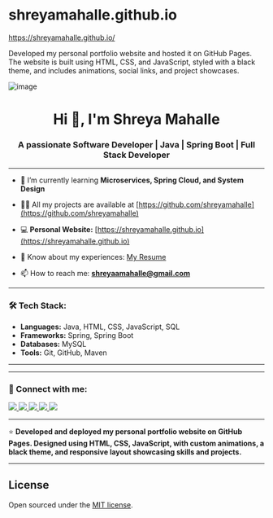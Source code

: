 # shreyamahalle.github.io

https://shreyamahalle.github.io/

Developed my personal portfolio website and hosted it on GitHub Pages. The website is built using HTML, CSS, and JavaScript, styled with a black theme, and includes animations, social links, and project showcases.

![image](https://github.com/user-attachments/assets/3f834b9e-c837-4f1d-90a3-7386db11eac5)

<h1 align="center">Hi 👋, I'm Shreya Mahalle</h1>
<h3 align="center">A passionate Software Developer | Java | Spring Boot | Full Stack Developer</h3>

---

- 🌱 I’m currently learning **Microservices, Spring Cloud, and System Design**

- 👨‍💻 All my projects are available at [https://github.com/shreyamahalle](https://github.com/shreyamahalle)

- 💻 **Personal Website:** [https://shreyamahalle.github.io](https://shreyamahalle.github.io)

- 📄 Know about my experiences: [My Resume](https://drive.google.com/file/d/1UTueDGJnSO87wNbUubMNP1L53JAokO6l/view?usp=drivesdk)

- 📫 How to reach me: **shreyaamahalle@gmail.com**

---

### 🛠️ Tech Stack:

- **Languages:** Java, HTML, CSS, JavaScript, SQL  
- **Frameworks:** Spring, Spring Boot  
- **Databases:** MySQL  
- **Tools:** Git, GitHub, Maven  

---

---

### 🔗 Connect with me:

<p align="left">
  <a href="https://github.com/shreyamahalle" target="_blank">
    <img src="https://img.shields.io/badge/GitHub-181717?style=for-the-badge&logo=github&logoColor=white" />
  </a>
  <a href="https://www.linkedin.com/in/shreya-mahalle-254657176/" target="_blank">
    <img src="https://img.shields.io/badge/LinkedIn-0A66C2?style=for-the-badge&logo=linkedin&logoColor=white" />
  </a>
  <a href="https://x.com/shreyamahalle" target="_blank">
    <img src="https://img.shields.io/badge/X-000000?style=for-the-badge&logo=X&logoColor=white" />
  </a>
  <a href="https://www.instagram.com/shreyamahalle/" target="_blank">
    <img src="https://img.shields.io/badge/Instagram-E4405F?style=for-the-badge&logo=instagram&logoColor=white" />
  </a>
  <a href="https://www.facebook.com/shreyamahalle1/" target="_blank">
    <img src="https://img.shields.io/badge/Facebook-1877F2?style=for-the-badge&logo=facebook&logoColor=white" />
  </a>
</p>

---

⭐️ **Developed and deployed my personal portfolio website on GitHub Pages. Designed using HTML, CSS, JavaScript, with custom animations, a black theme, and responsive layout showcasing skills and projects.**

---



## License

Open sourced under the [MIT license](LICENSE.md).


